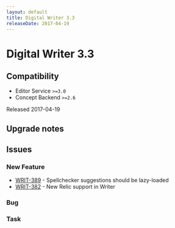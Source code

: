 ```yaml
---
layout: default
title: Digital Writer 3.3
releaseDate: 2017-04-19
---
```

<div class="jumbotron">
    <h1>Digital Writer 3.3</h1>    
    <h2>Compatibility</h2>
    <ul>
        <li>Editor Service <code>>=3.0</code></li>
        <li>Concept Backend <code>>=2.6</code></li>
    </ul>
</div>
<p>Released 2017-04-19</p>



## Upgrade notes  
             



## Issues  


### New Feature 
 
 * [WRIT-389](https://jira.infomaker.se/browse/WRIT-389) - Spellchecker suggestions should be lazy-loaded  
 * [WRIT-382](https://jira.infomaker.se/browse/WRIT-382) - New Relic support in Writer 


### Bug 



### Task 



